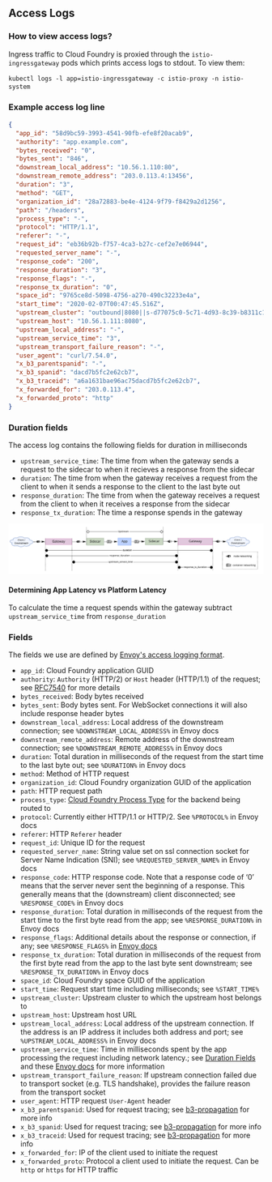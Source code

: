## Access Logs

### How to view access logs?

Ingress traffic to Cloud Foundry is proxied through the `istio-ingressgateway`
pods which prints access logs to stdout. To view them:

```
kubectl logs -l app=istio-ingressgateway -c istio-proxy -n istio-system
```

### Example access log line

```json
{
  "app_id": "58d9bc59-3993-4541-90fb-efe8f20acab9",
  "authority": "app.example.com",
  "bytes_received": "0",
  "bytes_sent": "846",
  "downstream_local_address": "10.56.1.110:80",
  "downstream_remote_address": "203.0.113.4:13456",
  "duration": "3",
  "method": "GET",
  "organization_id": "28a72883-be4e-4124-9f79-f8429a2d1256",
  "path": "/headers",
  "process_type": "-",
  "protocol": "HTTP/1.1",
  "referer": "-",
  "request_id": "eb36b92b-f757-4ca3-b27c-cef2e7e06944",
  "requested_server_name": "-",
  "response_code": "200",
  "response_duration": "3",
  "response_flags": "-",
  "response_tx_duration": "0",
  "space_id": "9765ce8d-5098-4756-a270-490c32233e4a",
  "start_time": "2020-02-07T00:47:45.516Z",
  "upstream_cluster": "outbound|8080||s-d77075c0-5c71-4d93-8c39-b8311c19be5d.cf-apps.svc.cluster.local",
  "upstream_host": "10.56.1.111:8080",
  "upstream_local_address": "-",
  "upstream_service_time": "3",
  "upstream_transport_failure_reason": "-",
  "user_agent": "curl/7.54.0",
  "x_b3_parentspanid": "-",
  "x_b3_spanid": "dacd7b5fc2e62cb7",
  "x_b3_traceid": "a6a1631bae96ac75dacd7b5fc2e62cb7",
  "x_forwarded_for": "203.0.113.4",
  "x_forwarded_proto": "http"
}
```

### Duration fields

The access log contains the following fields for duration in milliseconds

- `upstream_service_time`: The time from when the gateway sends a request to the sidecar to when it recieves a response from the sidecar
- `duration`: The time from when the gateway receives a request from the client to when it sends a response to the client
  to the last byte out
- `response_duration`: The time from when the gateway receives a request from the client to when it receives a response from the sidecar
- `response_tx_duration`: The time a response spends in the gateway

![](assets/duration-fields.jpg)

#### Determining App Latency vs Platform Latency
To calculate the time a request spends within the gateway subtract `upstream_service_time` from `response_duration`

### Fields

The fields we use are defined by [Envoy's access logging
format](https://www.envoyproxy.io/docs/envoy/latest/configuration/observability/access_log/usage).

* `app_id`: Cloud Foundry application GUID
* `authority`: `Authority` (HTTP/2) or `Host` header (HTTP/1.1) of the request;
  see [RFC7540](https://tools.ietf.org/html/rfc7540#section-8.1.2.3) for more
  details
* `bytes_received`: Body bytes received
* `bytes_sent`: Body bytes sent. For WebSocket connections it will also include
  response header bytes
* `downstream_local_address`: Local address of the downstream connection; see
  `%DOWNSTREAM_LOCAL_ADDRESS%` in Envoy docs
* `downstream_remote_address`: Remote address of the downstream connection; see
  `%DOWNSTREAM_REMOTE_ADDRESS%` in Envoy docs
* `duration`: Total duration in milliseconds of the request from the start time
  to the last byte out; see `%DURATION%` in Envoy docs
* `method`: Method of HTTP request
* `organization_id`:  Cloud Foundry organization GUID of the application
* `path`: HTTP request path
* `process_type`: [Cloud Foundry Process
  Type](https://v3-apidocs.cloudfoundry.org/version/3.80.0/index.html#processes)
  for the backend being routed to
* `protocol`: Currently either HTTP/1.1 or HTTP/2. See `%PROTOCOL%` in Envoy
  docs
* `referer`: HTTP `Referer` header
* `request_id`: Unique ID for the request
* `requested_server_name`: String value set on ssl connection socket for Server
  Name Indication (SNI); see `%REQUESTED_SERVER_NAME%` in Envoy docs
* `response_code`: HTTP response code. Note that a response code of ‘0’ means
  that the server never sent the beginning of a response. This generally means
  that the (downstream) client disconnected; see `%RESPONSE_CODE%` in Envoy docs
* `response_duration`: Total duration in milliseconds of the request from the
  start time to the first byte read from the app; see `%RESPONSE_DURATION%`
  in Envoy docs
* `response_flags`: Additional details about the response or connection, if any;
  see `%RESPONSE_FLAGS%` in [Envoy docs](https://www.envoyproxy.io/docs/envoy/latest/configuration/observability/access_log/usage)
* `response_tx_duration`: Total duration in milliseconds of the request from the
  first byte read from the app to the last byte sent downstream; see
  `%RESPONSE_TX_DURATION%` in Envoy docs
* `space_id`: Cloud Foundry space GUID of the application
* `start_time`: Request start time including milliseconds; see `%START_TIME%`
* `upstream_cluster`: Upstream cluster to which the upstream host belongs to
* `upstream_host`: Upstream host URL
* `upstream_local_address`: Local address of the upstream connection. If the
  address is an IP address it includes both address and port; see
  `%UPSTREAM_LOCAL_ADDRESS%` in Envoy docs
* `upstream_service_time`: Time in milliseconds spent by the app processing
  the request including network latency.; see [Duration Fields](#duration-fields) and these [Envoy
  docs](https://www.envoyproxy.io/docs/envoy/latest/configuration/http/http_filters/router_filter#x-envoy-upstream-service-time)
  for more information
* `upstream_transport_failure_reason`: If upstream connection failed due to
  transport socket (e.g. TLS handshake), provides the failure reason from the
  transport socket
* `user_agent`: HTTP request `User-Agent` header
* `x_b3_parentspanid`: Used for request tracing; see
  [b3-propagation](https://github.com/openzipkin/b3-propagation) for more info
* `x_b3_spanid`: Used for request tracing; see
  [b3-propagation](https://github.com/openzipkin/b3-propagation) for more info
* `x_b3_traceid`: Used for request tracing; see
  [b3-propagation](https://github.com/openzipkin/b3-propagation) for more info
* `x_forwarded_for`: IP of the client used to initiate the request
* `x_forwarded_proto`: Protocol a client used to initiate the request. Can be
  `http` or `https` for HTTP traffic
